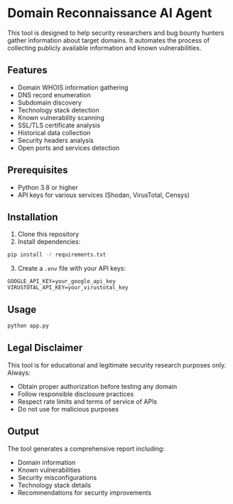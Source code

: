 # Domain Reconnaissance AI Agent

This tool is designed to help security researchers and bug bounty hunters gather information about target domains. It automates the process of collecting publicly available information and known vulnerabilities.

## Features

- Domain WHOIS information gathering
- DNS record enumeration
- Subdomain discovery
- Technology stack detection
- Known vulnerability scanning
- SSL/TLS certificate analysis
- Historical data collection
- Security headers analysis
- Open ports and services detection

## Prerequisites

- Python 3.8 or higher
- API keys for various services (Shodan, VirusTotal, Censys)

## Installation

1. Clone this repository
2. Install dependencies:
```bash
pip install -r requirements.txt
```
3. Create a `.env` file with your API keys:
```
GOOGLE_API_KEY=your_google_api_key
VIRUSTOTAL_API_KEY=your_virustotal_key
```

## Usage

```bash
python app.py
```

## Legal Disclaimer

This tool is for educational and legitimate security research purposes only. Always:
- Obtain proper authorization before testing any domain
- Follow responsible disclosure practices
- Respect rate limits and terms of service of APIs
- Do not use for malicious purposes

## Output

The tool generates a comprehensive report including:
- Domain information
- Known vulnerabilities
- Security misconfigurations
- Technology stack details
- Recommendations for security improvements 
